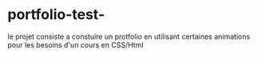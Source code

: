 # portfolio-test-
le projet consiste a constuire un protfolio en utilisant certaines animations pour les besoins d'un cours en CSS/Html
